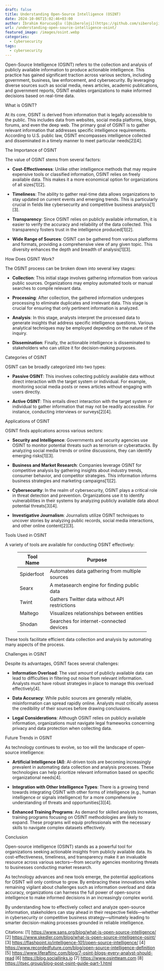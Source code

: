 ```yaml
---
draft: false
title: Understanding Open-Source Intelligence (OSINT)
date: 2024-10-06T15:02:46+03:00
author: İbrahim Korucuoğlu ([@siberoloji](https://github.com/siberoloji))
url: /understanding-open-source-intelligence-osint/
featured_image: /images/osint.webp
categories:
  - Cybersecurity
tags:
  - cybersecurity
---
```



Open-Source Intelligence (OSINT) refers to the collection and analysis of publicly available information to produce actionable intelligence. This practice has gained significant traction across various sectors, including government, business, law enforcement, and cybersecurity. By leveraging diverse sources such as social media, news articles, academic publications, and government reports, OSINT enables organizations to make informed decisions based on real-time data.



What is OSINT?



At its core, OSINT is derived from information that is legally accessible to the public. This includes data from websites, social media platforms, blogs, forums, and even the deep web. The primary goal of OSINT is to gather relevant information that addresses specific intelligence requirements. According to U.S. public law, OSINT encompasses intelligence collected and disseminated in a timely manner to meet particular needs[2][4].



The Importance of OSINT



The value of OSINT stems from several factors:


* **Cost-Effectiveness**: Unlike other intelligence methods that may require expensive tools or classified information, OSINT relies on freely available data. This makes it a more economical option for organizations of all sizes[1][2].

* **Timeliness**: The ability to gather real-time data allows organizations to stay updated on current events and emerging trends. This is particularly crucial in fields like cybersecurity and competitive business analysis[1][3].

* **Transparency**: Since OSINT relies on publicly available information, it is easier to verify the accuracy and reliability of the data collected. This transparency fosters trust in the intelligence produced[1][2].

* **Wide Range of Sources**: OSINT can be gathered from various platforms and formats, providing a comprehensive view of any given topic. This diversity enhances the depth and breadth of analysis[1][3].




How Does OSINT Work?



The OSINT process can be broken down into several key stages:


* **Collection**: This initial stage involves gathering information from various public sources. Organizations may employ automated tools or manual searches to compile relevant data.

* **Processing**: After collection, the gathered information undergoes processing to eliminate duplicates and irrelevant data. This stage is crucial for ensuring that only pertinent information is analyzed.

* **Analysis**: In this stage, analysts interpret the processed data to generate insights that address specific intelligence questions. Various analytical techniques may be employed depending on the nature of the inquiry.

* **Dissemination**: Finally, the actionable intelligence is disseminated to stakeholders who can utilize it for decision-making purposes.




Categories of OSINT



OSINT can be broadly categorized into two types:


* **Passive OSINT**: This involves collecting publicly available data without direct interaction with the target system or individual. For example, monitoring social media posts or news articles without engaging with users directly.

* **Active OSINT**: This entails direct interaction with the target system or individual to gather information that may not be readily accessible. For instance, conducting interviews or surveys[2][4].




Applications of OSINT



OSINT finds applications across various sectors:


* **Security and Intelligence**: Governments and security agencies use OSINT to monitor potential threats such as terrorism or cyberattacks. By analyzing social media trends or online discussions, they can identify emerging risks[1][3].

* **Business and Market Research**: Companies leverage OSINT for competitive analysis by gathering insights about industry trends, consumer behavior, and competitor strategies. This information informs business strategies and marketing campaigns[1][2].

* **Cybersecurity**: In the realm of cybersecurity, OSINT plays a critical role in threat detection and prevention. Organizations use it to identify vulnerabilities in their systems by analyzing publicly available data about potential threats[3][4].

* **Investigative Journalism**: Journalists utilize OSINT techniques to uncover stories by analyzing public records, social media interactions, and other online content[2][3].




Tools Used in OSINT



A variety of tools are available for conducting OSINT effectively:


<!-- wp:table -->
<figure class="wp-block-table"><table class="has-fixed-layout"><thead><tr><th>Tool Name</th><th>Purpose</th></tr></thead><tbody><tr><td>Spiderfoot</td><td>Automates data gathering from multiple sources</td></tr><tr><td>Searx</td><td>A metasearch engine for finding public data</td></tr><tr><td>Twint</td><td>Gathers Twitter data without API restrictions</td></tr><tr><td>Maltego</td><td>Visualizes relationships between entities</td></tr><tr><td>Shodan</td><td>Searches for internet-connected devices</td></tr></tbody></table></figure>
<!-- /wp:table -->


These tools facilitate efficient data collection and analysis by automating many aspects of the process.



Challenges in OSINT



Despite its advantages, OSINT faces several challenges:


* **Information Overload**: The vast amount of publicly available data can lead to difficulties in filtering out noise from relevant information. Analysts must have robust strategies in place to manage this overload effectively[4].

* **Data Accuracy**: While public sources are generally reliable, misinformation can spread rapidly online. Analysts must critically assess the credibility of their sources before drawing conclusions.

* **Legal Considerations**: Although OSINT relies on publicly available information, organizations must navigate legal frameworks concerning privacy and data protection when collecting data.




Future Trends in OSINT



As technology continues to evolve, so too will the landscape of open-source intelligence:


* **Artificial Intelligence (AI)**: AI-driven tools are becoming increasingly prevalent in automating data collection and analysis processes. These technologies can help prioritize relevant information based on specific organizational needs[4].

* **Integration with Other Intelligence Types**: There is a growing trend towards integrating OSINT with other forms of intelligence (e.g., human intelligence or signals intelligence) for a more comprehensive understanding of threats and opportunities[3][4].

* **Enhanced Training Programs**: As demand for skilled analysts increases, training programs focusing on OSINT methodologies are likely to expand. These programs will equip professionals with the necessary skills to navigate complex datasets effectively.




Conclusion



Open-source intelligence (OSINT) stands as a powerful tool for organizations seeking actionable insights from publicly available data. Its cost-effectiveness, timeliness, and transparency make it an invaluable resource across various sectors—from security agencies monitoring threats to businesses conducting market research.



As technology advances and new tools emerge, the potential applications for OSINT will only continue to grow. By embracing these innovations while remaining vigilant about challenges such as information overload and data accuracy, organizations can harness the full power of open-source intelligence to make informed decisions in an increasingly complex world.



By understanding how to effectively collect and analyze open-source information, stakeholders can stay ahead in their respective fields—whether in cybersecurity or competitive business strategy—ultimately leading to smarter decision-making processes grounded in reliable intelligence.



Citations: [1] https://www.sans.org/blog/what-is-open-source-intelligence/ [2] https://www.skedler.com/blog/what-is-open-source-intelligence-osint/ [3] https://flashpoint.io/intelligence-101/open-source-intelligence/ [4] https://www.recordedfuture.com/blog/open-source-intelligence-definition [5] https://www.liferaftinc.com/blog/7-osint-blogs-every-analyst-should-read [6] https://blog.sociallinks.io [7] https://www.osintteam.com [8] https://itsec.group/blog-post-osint-guide-part-1.html
